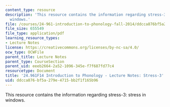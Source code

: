 ```yaml
---
content_type: resource
description: 'This resource contains the information regarding stress-3: stress in
  windows.'
file: /courses/24-961-introduction-to-phonology-fall-2014/ddcca876bf5a279e4715bb2f1f165b96_MIT24_961F14_Lecture24.pdf
file_size: 655549
file_type: application/pdf
learning_resource_types:
- Lecture Notes
license: https://creativecommons.org/licenses/by-nc-sa/4.0/
ocw_type: OCWFile
parent_title: Lecture Notes
parent_type: CourseSection
parent_uid: eeeb2664-2a52-1096-345e-f7f687fd77c4
resourcetype: Document
title: '24.961F14 Introduction to Phonology - Lecture Notes: Stress-3'
uid: ddcca876-bf5a-279e-4715-bb2f1f165b96
---
```

This resource contains the information regarding stress-3: stress in windows.